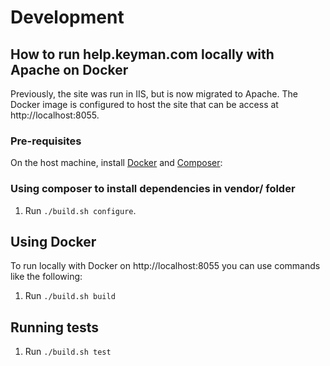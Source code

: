 # Development

## How to run help.keyman.com locally with Apache on Docker

Previously, the site was run in IIS, but is now migrated to Apache. The Docker image is configured to host the site that can be access at http://localhost:8055.


### Pre-requisites

On the host machine, install [Docker](https://docs.docker.com/get-docker/) and [Composer](https://getcomposer.org/download/):

### Using composer to install dependencies in vendor/ folder

1. Run `./build.sh configure`.

## Using Docker

To run locally with Docker on http://localhost:8055 you can use commands like the following:

1. Run `./build.sh build`

## Running tests

1. Run `./build.sh test`
